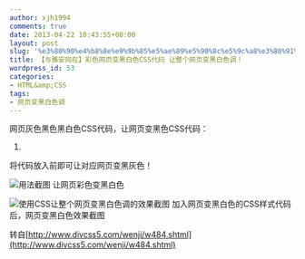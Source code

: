 ```yaml
---
author: xjh1994
comments: true
date: 2013-04-22 10:43:55+00:00
layout: post
slug: '%e3%80%90%e4%b8%8e%e9%9b%85%e5%ae%89%e5%90%8c%e5%9c%a8%e3%80%91%e5%bd%a9%e8%89%b2%e7%bd%91%e9%a1%b5%e5%8f%98%e9%bb%91%e7%99%bd%e8%89%b2css%e4%bb%a3%e7%a0%81-%e8%ae%a9%e6%95%b4%e4%b8%aa%e7%bd%91'
title: 【与雅安同在】彩色网页变黑白色CSS代码 让整个网页变黑白色调！
wordpress_id: 53
categories:
- HTML&amp;CSS
tags:
- 网页变黑白色调
---
```


网页灰色黑色黑白色CSS代码，让网页变黑色CSS代码：



	
  1. <style>

	
  2.     html {

	
  3.         -webkit-filter: grayscale(100%);

	
  4.         -moz-filter: grayscale(100%);

	
  5.         -ms-filter: grayscale(100%);

	
  6.         -o-filter: grayscale(100%);

	
  7.         filter:progid:DXImageTransform.Microsoft.BasicImage(grayscale=1);

	
  8.         _filter:none;

	
  9.     }

	
  10. </style>


将代码放入</head>前即可让对应网页变黑灰色！

![用法截图](http://www.divcss5.com/uploads/allimg/130420/1_130420174023_1.png)
让网页彩色变黑白色

![使用CSS让整个网页变黑白色调的效果截图](http://www.divcss5.com/uploads/allimg/130420/1_130420174924_1.png)
加入网页变黑白色的CSS样式代码后，网页变黑白色效果截图



转自[http://www.divcss5.com/wenji/w484.shtml](http://www.divcss5.com/wenji/w484.shtml)
